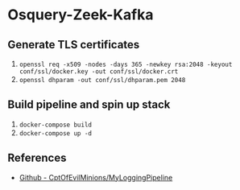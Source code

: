 # Osquery-Zeek-Kafka

## Generate TLS certificates
1. `openssl req -x509 -nodes -days 365 -newkey rsa:2048 -keyout conf/ssl/docker.key -out conf/ssl/docker.crt`
1. `openssl dhparam -out conf/ssl/dhparam.pem 2048`

## Build pipeline and spin up stack
1. `docker-compose build`
1. `docker-compose up -d`

## References
* [Github - CptOfEvilMinions/MyLoggingPipeline](https://github.com/CptOfEvilMinions/MyLoggingPipeline)